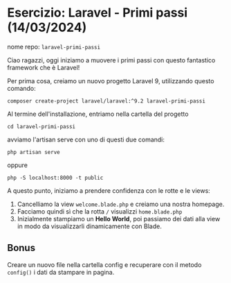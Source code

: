 # Esercizio: Laravel - Primi passi (14/03/2024)
nome repo: `laravel-primi-passi`

Ciao ragazzi,
oggi iniziamo a muovere i primi passi con questo fantastico framework che è Laravel!

Per prima cosa, creiamo un nuovo progetto Laravel 9, utilizzando questo comando:
```
composer create-project laravel/laravel:^9.2 laravel-primi-passi	
```
Al termine dell'installazione, entriamo nella cartella del progetto

```
cd laravel-primi-passi
```
avviamo l'artisan serve con uno di questi due comandi:
```
php artisan serve
```
oppure
```
php -S localhost:8000 -t public
```

A questo punto, iniziamo a prendere confidenza con le rotte e le views:

1. Cancelliamo la view `welcome.blade.php` e creiamo una nostra homepage.
2. Facciamo quindi sì che la rotta `/` visualizzi `home.blade.php`
3. Inizialmente stampiamo un <b>Hello World</b>, poi passiamo dei dati alla view in modo da visualizzarli dinamicamente con Blade.

## Bonus

Creare un nuovo file nella cartella config e recuperare con il metodo `config()` i dati da stampare in pagina.